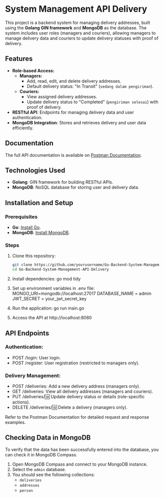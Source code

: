 # System Management API Delivery

This project is a backend system for managing delivery addresses, built using the **Golang GIN framework** and **MongoDB** as the database. The system includes user roles (managers and couriers), allowing managers to manage delivery data and couriers to update delivery statuses with proof of delivery.

## Features

- **Role-based Access:**
  - **Managers:** 
    - Add, read, edit, and delete delivery addresses.
    - Default delivery status: "In Transit" (`sedang dalam pengiriman`).
  - **Couriers:** 
    - View assigned delivery addresses.
    - Update delivery status to "Completed" (`pengiriman selesai`) with proof of delivery.
- **RESTful API**: Endpoints for managing delivery data and user authentication.
- **MongoDB Integration**: Stores and retrieves delivery and user data efficiently.

## Documentation

The full API documentation is available on [Postman Documentation](https://documenter.getpostman.com/view/31688603/2sAYJ3G2Mo).

## Technologies Used

- **Golang**: GIN framework for building RESTful APIs.
- **MongoDB**: NoSQL database for storing user and delivery data.

## Installation and Setup

### Prerequisites

- **Go**: [Install Go](https://golang.org/doc/install).
- **MongoDB**: [Install MongoDB](https://www.mongodb.com/docs/manual/installation/).

### Steps

1. Clone this repository:
   ```bash
   git clone https://github.com/yourusername/Go-Backend-System-Management-API-Delivery.git
   cd Go-Backend-System-Management-API-Delivery

2. Install dependencies:
    go mod tidy

3. Set up environment variables in .env file:
    MONGO_URI=mongodb://localhost:27017
    DATABASE_NAME = admin
    JWT_SECRET = your_jwt_secret_key

4. Run the application:
    go run main.go

5. Access the API at http://localhost:8080

## API Endpoints

### Authentication:
- POST /login: User login.
- POST /register: User registration (restricted to managers only).

### Delivery Management:
- POST /deliveries: Add a new delivery address (managers only).
- GET /deliveries: View all delivery addresses (managers and couriers).
- PUT /deliveries/:id: Update delivery status or details (role-specific actions).
- DELETE /deliveries/:id: Delete a delivery (managers only).

Refer to the Postman Documentation for detailed request and response examples.

## Checking Data in MongoDB

To verify that the data has been successfully entered into the database, you can check it in MongoDB Compass. 

1. Open MongoDB Compass and connect to your MongoDB instance.
2. Select the `admin` database.
3. You should see the following collections:
   - `deliveries`
   - `addresses`
   - `person`